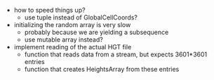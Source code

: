 ﻿- how to speed things up?
    - use tuple instead of GlobalCellCoords?
- initializing the random array is very slow
    - probably because we are yielding a subsequence
    - use mutable array instead?
- implement reading of the actual HGT file
    - function that reads data from a stream, but expects 3601*3601 entries
    - function that creates HeightsArray from these entries
